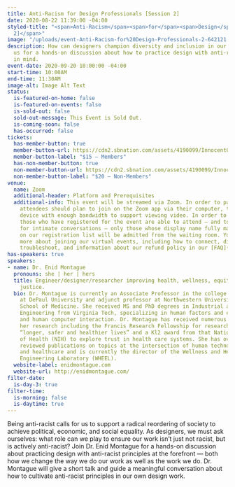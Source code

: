 ```yaml
---
title: Anti-Racism for Design Professionals [Session 2]
date: 2020-08-22 11:39:00 -04:00
styled-title: "<span>Anti-Racism</span><span>for</span><span>Design</span><span>Professionals</span><span>[Session
  2]</span>"
image: "/uploads/event-Anti-Racism-for%20Design-Professionals-2-642121.png"
description: How can designers champion diversity and inclusion in our work? Join
  us for a hands-on discussion about how to practice design with anti-racist principles
  in mind.
event-date: 2020-09-20 10:00:00 -04:00
start-time: 10:00AM
end-time: 11:30AM
image-alt: Image Alt Text
status:
  is-featured-on-home: false
  is-featured-on-events: false
  is-sold-out: false
  sold-out-message: This Event is Sold Out.
  is-coming-soon: false
  has-occurred: false
tickets:
  has-member-button: true
  member-button-url: https://cdn2.sbnation.com/assets/4190099/InnocentOddballBeaver.gif
  member-button-label: "$15 — Members"
  has-non-member-button: true
  non-member-button-url: https://cdn2.sbnation.com/assets/4190099/InnocentOddballBeaver.gif
  non-member-button-label: "$20 — Non-Members"
venue:
  name: Zoom
  additional-header: Platform and Prerequisites
  additional-info: This event will be streamed via Zoom. In order to participate fully,
    attendees should plan to join on the Zoom app via their computer, tablet, or mobile
    device with enough bandwidth to support viewing video. In order to ensure only
    those who have registered for the event are able to attend — and to create space
    for intimate conversations — only those whose display name fully matches the name
    on our registration list will be admitted from the waiting room. You can find
    more about joining our virtual events, including how to connect, directions to
    troubleshoot, and information about our refund policy in our [FAQ](/faqs/).
has-speakers: true
speakers:
- name: Dr. Enid Montague
  pronouns: she | her | hers
  title: Engineer/designer/researcher improving health, wellness, equity and social
    justice.
  bio: Dr. Montague is currently an Associate Professor in the college of computing
    at DePaul University and adjunct professor at Northwestern University’s Feinberg
    School of Medicine. She received MS and PhD degrees in Industrial and Systems
    Engineering from Virginia Tech, specializing in human factors and ergonomics engineering
    and human computer interaction. Dr. Montague has received numerous awards for
    her research including the Francis Research Fellowship for research that emphasizes
    “longer, safer and healthier lives” and a Kl2 award from that National Institutes
    of Health (NIH) to explore trust in health care systems. She has over 100 peer
    reviewed publications on topics at the intersection of human technology interaction
    and healthcare and is currently the director of the Wellness and Health Enhancement
    Engineering Laboratory (WHEEL).
  website-label: enidmontague.com
  website-url: http://enidmontague.com/
filter-date:
  is-day-3: true
filter-time:
  is-morning: false
  is-daytime: true
---
```


Being anti-racist calls for us to support a radical reordering of society to achieve political, economic, and social equality. As designers, we must ask ourselves: what role can we play to ensure our work isn’t just not racist, but is actively anti-racist? Join Dr. Enid Montague for a hands-on discussion about practicing design with anti-racist principles at the forefront — both how we change the way we do our work as well as the work we do. Dr. Montague will give a short talk and guide a meaningful conversation about how to cultivate anti-racist principles in our own design work. 
